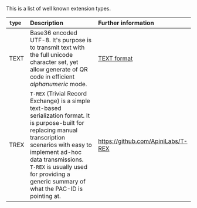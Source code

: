 This is a list of well known extension types. 

| `type` | Description | Further information |
|:--- |:--- |:--- |
|TEXT| Base36 encoded UTF-8. It's purpose is to transmit text with the full unicode character set, yet allow generate of QR code in efficient _alphanumeric_ mode. | [TEXT format](text-format.md) |
|TREX | `T-REX` (Trivial Record Exchange) is a simple text-based serialization format. It is purpose-built for replacing manual transcription scenarios with easy to implement ad-hoc data transmissions. <br> `T-REX` is usually used for providing a generic summary of what the PAC-ID is pointing at. | https://github.com/ApiniLabs/T-REX |

